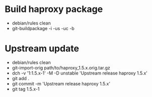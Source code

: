 Build haproxy package
=====================

* debian/rules clean
* git-buildpackage -i -us -uc -b


Upstream update
===============

* debian/rules clean
* git-import-orig path/to/haproxy\_1.5.x.orig.tar.gz
* dch -v '1:1.5.x-1' -M -D unstable 'Upstream release haproxy 1.5.x'
* git add .
* git commit -m 'Upstream release haproxy 1.5.x'
* git tag 1.5.x-1


